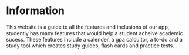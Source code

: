 # Information
This website is a guide to all the features and inclusions of our app, studently has many features that would help a student acheive academic sucess. These features include a calender, a gpa calcultor, a to-do and a study tool which creates study guides, flash cards and practice tests.
